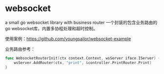 # websocket
a small go websocket library with business router
一个封装的包含业务路由的go websocket库，内置多协程处理和超时控制。

使用案例：https://github.com/youngsailor/websocket-example

业务路由参考：
```go
func WebsocketRouterInit(ctx context.Context, wsServer iface.IServer) {
	wsServer.AddRouter(ctx, "print", &controller.PrintRouter.Print)
}
```
